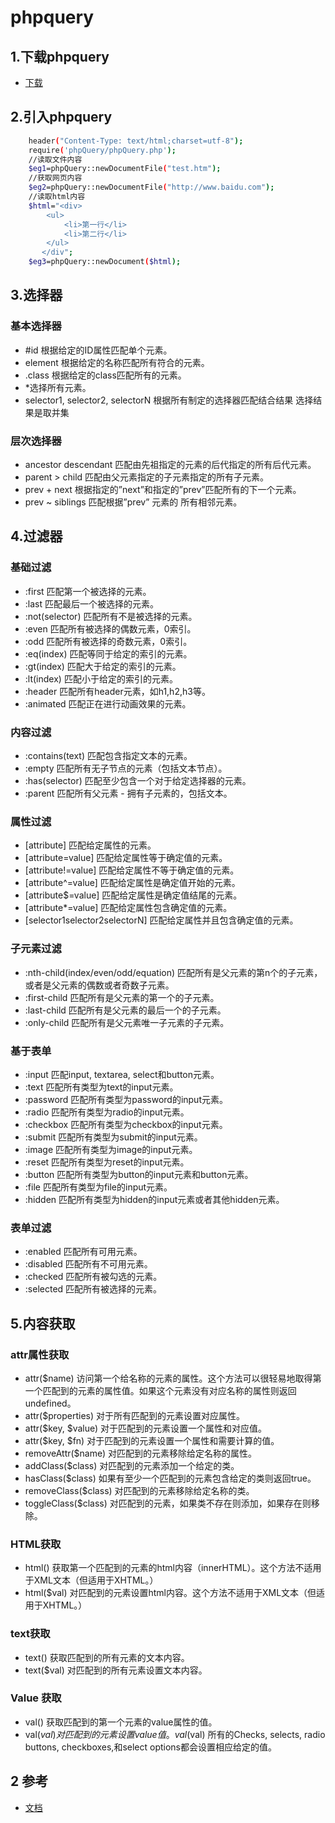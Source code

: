 # phpquery

## 1.下载phpquery

* [下载](http://www.thinkphp.cn/donate/download/id/665.html)

## 2.引入phpquery

```bash
    header("Content-Type: text/html;charset=utf-8");
    require('phpQuery/phpQuery.php');
    //读取文件内容
    $eg1=phpQuery::newDocumentFile("test.htm");
    //获取网页内容
    $eg2=phpQuery::newDocumentFile("http://www.baidu.com");
    //读取html内容
    $html="<div>
        <ul>
            <li>第一行</li>
            <li>第二行</li>
        </ul>
       </div";
    $eg3=phpQuery::newDocument($html);
```

## 3.选择器

### 基本选择器

* #id 根据给定的ID属性匹配单个元素。
* element 根据给定的名称匹配所有符合的元素。
* .class 根据给定的class匹配所有的元素。
* *选择所有元素。
* selector1, selector2, selectorN 根据所有制定的选择器匹配结合结果 选择结果是取并集

### 层次选择器

* ancestor descendant 匹配由先祖指定的元素的后代指定的所有后代元素。
* parent > child 匹配由父元素指定的子元素指定的所有子元素。
* prev + next 根据指定的”next”和指定的”prev”匹配所有的下一个元素。
* prev ~ siblings 匹配根据”prev” 元素的 所有相邻元素。

## 4.过滤器

### 基础过滤

* :first 匹配第一个被选择的元素。
* :last 匹配最后一个被选择的元素。
* :not(selector) 匹配所有不是被选择的元素。
* :even 匹配所有被选择的偶数元素，0索引。
* :odd 匹配所有被选择的奇数元素，0索引。
* :eq(index) 匹配等同于给定的索引的元素。
* :gt(index) 匹配大于给定的索引的元素。
* :lt(index) 匹配小于给定的索引的元素。
* :header 匹配所有header元素，如h1,h2,h3等。
* :animated 匹配正在进行动画效果的元素。

### 内容过滤

* :contains(text) 匹配包含指定文本的元素。
* :empty 匹配所有无子节点的元素（包括文本节点）。
* :has(selector) 匹配至少包含一个对于给定选择器的元素。
* :parent 匹配所有父元素 - 拥有子元素的，包括文本。

### 属性过滤

* [attribute] 匹配给定属性的元素。
* [attribute=value] 匹配给定属性等于确定值的元素。
* [attribute!=value] 匹配给定属性不等于确定值的元素。
* [attribute^=value] 匹配给定属性是确定值开始的元素。
* [attribute$=value] 匹配给定属性是确定值结尾的元素。
* [attribute*=value] 匹配给定属性包含确定值的元素。
* [selector1selector2selectorN] 匹配给定属性并且包含确定值的元素。

### 子元素过滤

* :nth-child(index/even/odd/equation) 匹配所有是父元素的第n个的子元素，或者是父元素的偶数或者奇数子元素。
* :first-child 匹配所有是父元素的第一个的子元素。
* :last-child 匹配所有是父元素的最后一个的子元素。
* :only-child 匹配所有是父元素唯一子元素的子元素。

### 基于表单

* :input 匹配input, textarea, select和button元素。
* :text 匹配所有类型为text的input元素。
* :password 匹配所有类型为password的input元素。
* :radio 匹配所有类型为radio的input元素。
* :checkbox 匹配所有类型为checkbox的input元素。
* :submit 匹配所有类型为submit的input元素。
* :image 匹配所有类型为image的input元素。
* :reset 匹配所有类型为reset的input元素。
* :button 匹配所有类型为button的input元素和button元素。
* :file 匹配所有类型为file的input元素。
* :hidden 匹配所有类型为hidden的input元素或者其他hidden元素。

### 表单过滤

* :enabled 匹配所有可用元素。
* :disabled 匹配所有不可用元素。
* :checked 匹配所有被勾选的元素。
* :selected 匹配所有被选择的元素。

## 5.内容获取

### attr属性获取

* attr($name) 访问第一个给名称的元素的属性。这个方法可以很轻易地取得第一个匹配到的元素的属性值。如果这个元素没有对应名称的属性则返回undefined。
* attr($properties) 对于所有匹配到的元素设置对应属性。
* attr($key, $value) 对于匹配到的元素设置一个属性和对应值。
* attr($key, $fn) 对于匹配到的元素设置一个属性和需要计算的值。
* removeAttr($name) 对匹配到的元素移除给定名称的属性。
* addClass($class) 对匹配到的元素添加一个给定的类。
* hasClass($class) 如果有至少一个匹配到的元素包含给定的类则返回true。
* removeClass($class) 对匹配到的元素移除给定名称的类。
* toggleClass($class) 对匹配到的元素，如果类不存在则添加，如果存在则移除。

### HTML获取

* html() 获取第一个匹配到的元素的html内容（innerHTML）。这个方法不适用于XML文本（但适用于XHTML。）
* html($val) 对匹配到的元素设置html内容。这个方法不适用于XML文本（但适用于XHTML。）

### text获取

* text() 获取匹配到的所有元素的文本内容。
* text($val) 对匹配到的所有元素设置文本内容。

### Value 获取

* val() 获取匹配到的第一个元素的value属性的值。
* val($val) 对匹配到的元素设置value值。val($val) 所有的Checks, selects, radio buttons, checkboxes,和select options都会设置相应给定的值。

## 2 参考

* [文档](https://blog.csdn.net/summerxiachen/article/details/78681674)






